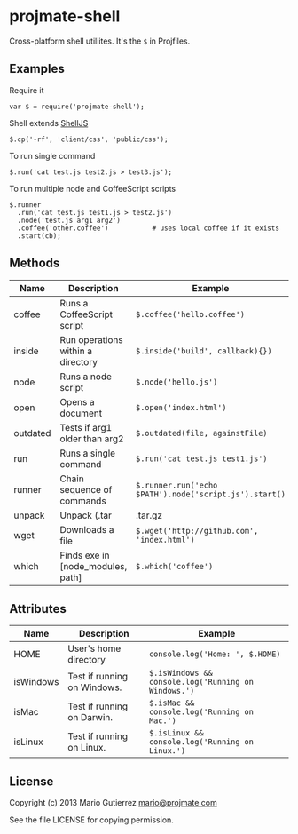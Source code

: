 # projmate-shell

Cross-platform shell utiliites. It's the `$` in Projfiles.

## Examples

Require it

    var $ = require('projmate-shell');

Shell extends [ShellJS](https://github.com/arturadib/shelljs)

    $.cp('-rf', 'client/css', 'public/css');

To run single command

    $.run('cat test.js test2.js > test3.js');

To run multiple node and CoffeeScript scripts

    $.runner
      .run('cat test.js test1.js > test2.js')
      .node('test.js arg1 arg2')
      .coffee('other.coffee')           # uses local coffee if it exists
      .start(cb);


## Methods

Name        | Description                       | Example
------------|-----------------------------------|---------------------------------------------------------------------
coffee      | Runs a CoffeeScript script        | `$.coffee('hello.coffee')`
inside      | Run operations within a directory | `$.inside('build', callback){})`
node        | Runs a node script                | `$.node('hello.js')`
open        | Opens a document                  | `$.open('index.html')`
outdated    | Tests if arg1 older than arg2     | `$.outdated(file, againstFile)`
run         | Runs a single command             | `$.run('cat test.js test1.js')`
runner      | Chain sequence of commands        | `$.runner.run('echo $PATH').node('script.js').start()`
unpack      | Unpack (.tar|.tar.gz|.zip) archives| `$.unpack('archive.tgz', 'components', callback)`
wget        | Downloads a file                  | `$.wget('http://github.com', 'index.html')`
which       | Finds exe in [node_modules, path] | `$.which('coffee')`


## Attributes

Name        | Description                       | Example
------------|-----------------------------------|---------------------------------------------------------------------
HOME        | User's home directory             | `console.log('Home: ', $.HOME)`
isWindows   | Test if running on Windows.       | `$.isWindows && console.log('Running on Windows.')`
isMac       | Test if running on Darwin.        | `$.isMac && console.log('Running on Mac.')`
isLinux     | Test if running on Linux.         | `$.isLinux && console.log('Running on Linux.')`

## License

Copyright (c) 2013 Mario Gutierrez <mario@projmate.com>

See the file LICENSE for copying permission.



